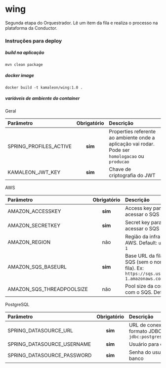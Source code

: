 ﻿# wing
Segunda etapa do Orquestrador. Lê um item da fila e realiza o processo na plataforma da Conductor.

### Instruções para deploy

##### build na aplicação
```shell
mvn clean package
```

##### docker image
```shell
docker build -t kamaleon/wing:1.0 .
```

##### variáveis de ambiente do container

Geral

| Parâmetro  | Obrigatório | Descrição  |
| :------------ | :------------: | :------------ |
| SPRING_PROFILES_ACTIVE | **sim** | Properties referente ao ambiente onde a aplicação vai rodar. Pode ser `homologacao` ou `producao` |
| KAMALEON_JWT_KEY | **sim** | Chave de criptografia do JWT |

AWS

| Parâmetro  | Obrigatório | Descrição  |
| :------------ | :------------: | :------------ |
| AMAZON_ACCESSKEY | **sim** | Access key para acessar o SQS |
| AMAZON_SECRETKEY | **sim** | Secret key para acessar o SQS |
| AMAZON_REGION | não | Região da infra na AWS. Default: `us-east-1` |
| AMAZON_SQS_BASEURL | **sim** | Base URL da fila no SQS (sem o nome da fila). Ex: `https://sqs.us-east-1.amazonaws.com/12345/` |
| AMAZON_SQS_THREADPOOLSIZE | não | Pool size da conexão com o SQS. Default: `10` |

PostgreSQL

| Parâmetro  | Obrigatório | Descrição  |
| :------------ | :------------: | :------------ |
| SPRING_DATASOURCE_URL | **sim** | URL de conexão com o banco no formato JDBC. Ex. `jdbc:postgresql://localhost:5432/wing` |
| SPRING_DATASOURCE_USERNAME | **sim** | Usuário para conectar ao banco |
| SPRING_DATASOURCE_PASSWORD | **sim** | Senha do usuário para conectar ao banco |